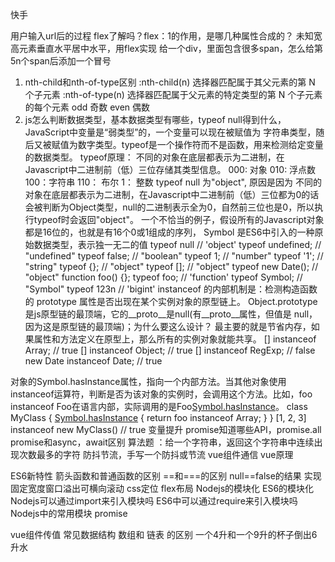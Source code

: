 快手

用户输入url后的过程
flex了解吗？flex：1的作用，是哪几种属性合成的？
未知宽高元素垂直水平居中水平，用flex实现
给一个div，里面包含很多span，怎么给第5n个span后添加一个冒号
1. nth-child和nth-of-type区别
    :nth-child(n) 选择器匹配属于其父元素的第 N 个子元素
    :nth-of-type(n) 选择器匹配属于父元素的特定类型的第 N 个子元素的每个元素
    odd 奇数 even 偶数
2. js怎么判断数据类型，基本数据类型有哪些，typeof null得到什么，
  JavaScript中变量是“弱类型”的，一个变量可以现在被赋值为 字符串类型，随后又被赋值为数字类型。typeof是一个操作符而不是函数，用来检测给定变量的数据类型。
  typeof原理： 不同的对象在底层都表示为二进制，在Javascript中二进制前（低）三位存储其类型信息。
  000: 对象
  010: 浮点数
  100：字符串
  110： 布尔
  1： 整数
  typeof null 为"object", 原因是因为 不同的对象在底层都表示为二进制，在Javascript中二进制前（低）三位都为0的话会被判断为Object类型，null的二进制表示全为0，自然前三位也是0，所以执行typeof时会返回"object"。
一个不恰当的例子，假设所有的Javascript对象都是16位的，也就是有16个0或1组成的序列，
  Symbol 是ES6中引入的一种原始数据类型，表示独一无二的值
  typeof null // 'object'
  typeof undefined; // "undefined"
  typeof false; // "boolean"
  typeof 1; // "number"
  typeof '1'; // "string"
  typeof {}; // "object" 
  typeof []; // "object" 
  typeof new Date(); // "object"
  function foo() {}; typeof foo; // 'function'
  typeof Symbol; // "Symbol"
  typeof 123n // 'bigint'
  instanceof 的内部机制是：检测构造函数的 prototype 属性是否出现在某个实例对象的原型链上。
  Object.prototype是js原型链的最顶端，它的__proto__是null(有__proto__属性，但值是 null，因为这是原型链的最顶端)；为什么要这么设计？
最主要的就是节省内存，如果属性和方法定义在原型上，那么所有的实例对象就能共享。
  [] instanceof Array; // true
  [] instanceof Object; // true
  [] instanceof RegExp; // false
  new Date instanceof Date; // true

  对象的Symbol.hasInstance属性，指向一个内部方法。当其他对象使用instanceof运算符，判断是否为该对象的实例时，会调用这个方法。比如，foo instanceof Foo在语言内部，实际调用的是Foo[Symbol.hasInstance](foo)。
  class MyClass {
    [Symbol.hasInstance](foo) {
      return foo instanceof Array;
    }
  }
  [1, 2, 3] instanceof new MyClass() // true
变量提升
promise知道哪些API，promise.all
promise和async，await区别
算法题 ：给一个字符串，返回这个字符串中连续出现次数最多的字符
防抖节流，手写一个防抖或节流
vue组件通信
vue原理

ES6新特性
箭头函数和普通函数的区别
==和===的区别
null==false的结果
实现固定宽度窗口溢出可横向滚动
css定位
flex布局
Nodejs的模块化
ES6的模块化
Nodejs可以通过import来引入模块吗
ES6中可以通过require来引入模块吗
Nodejs中的常用模块
promise

vue组件传值
常见数据结构
数组和 链表 的区别
一个4升和一个9升的杯子倒出6升水
